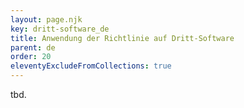 ```yaml
---
layout: page.njk
key: dritt-software_de
title: Anwendung der Richtlinie auf Dritt-Software
parent: de
order: 20
eleventyExcludeFromCollections: true
---
```


tbd.